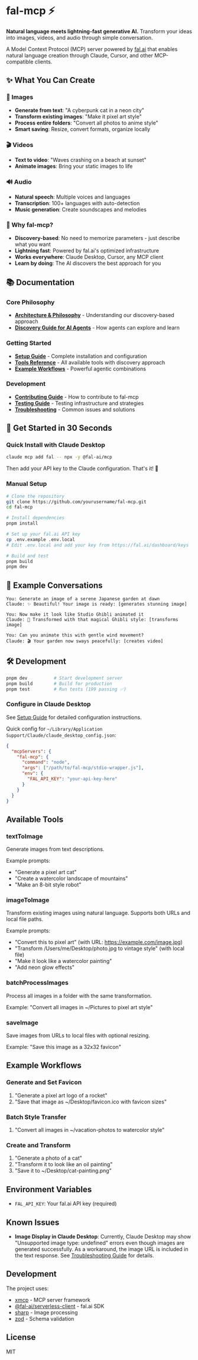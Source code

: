 # fal-mcp ⚡

**Natural language meets lightning-fast generative AI.** Transform your ideas into images, videos, and audio through simple conversation.

A Model Context Protocol (MCP) server powered by [fal.ai](https://fal.ai) that enables natural language creation through Claude, Cursor, and other MCP-compatible clients.

## ✨ What You Can Create

### 🎨 Images
- **Generate from text**: "A cyberpunk cat in a neon city"
- **Transform existing images**: "Make it pixel art style"
- **Process entire folders**: "Convert all photos to anime style"
- **Smart saving**: Resize, convert formats, organize locally

### 🎬 Videos
- **Text to video**: "Waves crashing on a beach at sunset"
- **Animate images**: Bring your static images to life

### 🔊 Audio
- **Natural speech**: Multiple voices and languages
- **Transcription**: 100+ languages with auto-detection
- **Music generation**: Create soundscapes and melodies

### 🚀 Why fal-mcp?
- **Discovery-based**: No need to memorize parameters - just describe what you want
- **Lightning fast**: Powered by fal.ai's optimized infrastructure
- **Works everywhere**: Claude Desktop, Cursor, any MCP client
- **Learn by doing**: The AI discovers the best approach for you

## 📚 Documentation

### Core Philosophy
- **[Architecture & Philosophy](./docs/ARCHITECTURE.md)** - Understanding our discovery-based approach
- **[Discovery Guide for AI Agents](./docs/guides/discovery-philosophy.md)** - How agents can explore and learn

### Getting Started
- **[Setup Guide](./docs/guides/setup.md)** - Complete installation and configuration
- **[Tools Reference](./docs/guides/tools-reference-new.md)** - All available tools with discovery approach
- **[Example Workflows](./docs/examples/workflows.md)** - Powerful agentic combinations

### Development
- **[Contributing Guide](./docs/CONTRIBUTING.md)** - How to contribute to fal-mcp
- **[Testing Guide](./docs/TESTING.md)** - Testing infrastructure and strategies
- **[Troubleshooting](./docs/guides/troubleshooting.md)** - Common issues and solutions

## 🚀 Get Started in 30 Seconds

### Quick Install with Claude Desktop

```bash
claude mcp add fal -- npx -y @fal-ai/mcp
```

Then add your API key to the Claude configuration. That's it! 🎉

### Manual Setup

```bash
# Clone the repository
git clone https://github.com/yourusername/fal-mcp.git
cd fal-mcp

# Install dependencies
pnpm install

# Set up your fal.ai API key
cp .env.example .env.local
# Edit .env.local and add your key from https://fal.ai/dashboard/keys

# Build and test
pnpm build
pnpm dev
```

## 💬 Example Conversations

```
You: Generate an image of a serene Japanese garden at dawn
Claude: ✨ Beautiful! Your image is ready: [generates stunning image]

You: Now make it look like Studio Ghibli animated it
Claude: 🎨 Transformed with that magical Ghibli style: [transforms image]

You: Can you animate this with gentle wind movement?
Claude: 🎬 Your garden now sways peacefully: [creates video]
```

## 🛠️ Development

```bash
pnpm dev          # Start development server
pnpm build        # Build for production
pnpm test         # Run tests (199 passing ✅)
```

### Configure in Claude Desktop

See [Setup Guide](./docs/guides/setup.md) for detailed configuration instructions.

Quick config for `~/Library/Application Support/Claude/claude_desktop_config.json`:

```json
{
  "mcpServers": {
    "fal-mcp": {
      "command": "node",
      "args": ["/path/to/fal-mcp/stdio-wrapper.js"],
      "env": {
        "FAL_API_KEY": "your-api-key-here"
      }
    }
  }
}
```

## Available Tools

### textToImage
Generate images from text descriptions.

Example prompts:
- "Generate a pixel art cat"
- "Create a watercolor landscape of mountains"
- "Make an 8-bit style robot"

### imageToImage
Transform existing images using natural language. Supports both URLs and local file paths.

Example prompts:
- "Convert this to pixel art" (with URL: https://example.com/image.jpg)
- "Transform /Users/me/Desktop/photo.jpg to vintage style" (with local file)
- "Make it look like a watercolor painting"
- "Add neon glow effects"

### batchProcessImages
Process all images in a folder with the same transformation.

Example: "Convert all images in ~/Pictures to pixel art style"

### saveImage
Save images from URLs to local files with optional resizing.

Example: "Save this image as a 32x32 favicon"

## Example Workflows

### Generate and Set Favicon
1. "Generate a pixel art logo of a rocket"
2. "Save that image as ~/Desktop/favicon.ico with favicon sizes"

### Batch Style Transfer
1. "Convert all images in ~/vacation-photos to watercolor style"

### Create and Transform
1. "Generate a photo of a cat"
2. "Transform it to look like an oil painting"
3. "Save it to ~/Desktop/cat-painting.png"

## Environment Variables

- `FAL_API_KEY`: Your fal.ai API key (required)

## Known Issues

- **Image Display in Claude Desktop**: Currently, Claude Desktop may show "Unsupported image type: undefined" errors even though images are generated successfully. As a workaround, the image URL is included in the text response. See [Troubleshooting Guide](./docs/TROUBLESHOOTING.md) for details.

## Development

The project uses:
- [xmcp](https://xmcp.dev) - MCP server framework
- [@fal-ai/serverless-client](https://fal.ai/docs) - fal.ai SDK
- [sharp](https://sharp.pixelplumbing.com/) - Image processing
- [zod](https://zod.dev) - Schema validation

## License

MIT
